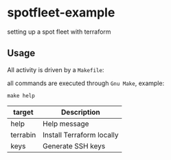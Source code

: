 # spotfleet-example

setting up a spot fleet with terraform

## Usage

All activity is driven by a ```Makefile```:

all commands are executed through ```Gnu Make```, example:

```
make help
```

| target               | Description                     |
|----------------------|---------------------------------|
| help                 | Help message                    |
| terrabin             | Install Terraform locally       |
| keys                 | Generate SSH keys               |
